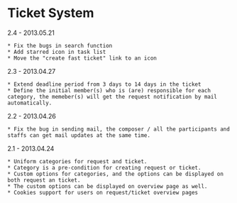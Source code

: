 Ticket System
======

2.4 - 2013.05.21

    * Fix the bugs in search function
    * Add starred icon in task list
    * Move the "create fast ticket" link to an icon

2.3 - 2013.04.27

    * Extend deadline period from 3 days to 14 days in the ticket
    * Define the initial member(s) who is (are) responsible for each category, the memeber(s) will get the request notification by mail automatically.

2.2 - 2013.04.26

    * Fix the bug in sending mail, the composer / all the participants and staffs can get mail updates at the same time.

2.1 - 2013.04.24

    * Uniform categories for request and ticket.
    * Category is a pre-condition for creating request or ticket.
    * Custom options for categories, and the options can be displayed on both request an ticket.
    * The custom options can be displayed on overview page as well.
    * Cookies support for users on request/ticket overview pages
